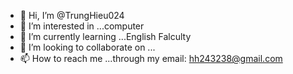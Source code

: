 - 👋 Hi, I’m @TrungHieu024
- 👀 I’m interested in ...computer
- 🌱 I’m currently learning ...English Falculty
- 💞️ I’m looking to collaborate on ...
- 📫 How to reach me ...through my email: hh243238@gmail.com

<!---
TrungHieu024/TrungHieu024 is a ✨ special ✨ repository because its `README.md` (this file) appears on your GitHub profile.
You can click the Preview link to take a look at your changes.
--->
